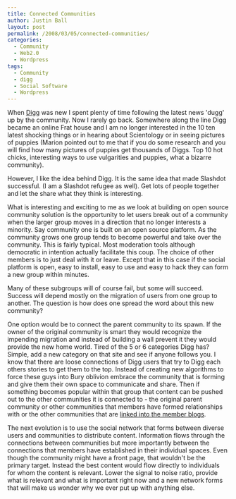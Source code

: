 ```yaml
---
title: Connected Communities
author: Justin Ball
layout: post
permalink: /2008/03/05/connected-communities/
categories:
  - Community
  - Web2.0
  - Wordpress
tags:
  - Community
  - digg
  - Social Software
  - Wordpress
---
```



When [Digg][1] was new I spent plenty of time following the latest news 'dugg' up by the community. Now I rarely go back. Somewhere along the line Digg became an online Frat house and I am no longer interested in the 10 ten latest shocking things or in hearing about Scientology or in seeing pictures of puppies (Marion pointed out to me that if you do some research and you will find how many pictures of puppies get thousands of Diggs. Top 10 hot chicks, interesting ways to use vulgarities and puppies, what a bizarre community).

 [1]: http://www.digg.com

However, I like the idea behind Digg. It is the same idea that made Slashdot successful. (I am a Slashdot refugee as well). Get lots of people together and let the share what they think is interesting.

What is interesting and exciting to me as we look at building on open source community solution is the opportunity to let users break out of a community when the larger group moves in a direction that no longer interests a minority. Say community one is built on an open source platform. As the community grows one group tends to become powerful and take over the community. This is fairly typical. Most moderation tools although democratic in intention actually facilitate this coup. The choice of other members is to just deal with it or leave. Except that in this case if the social platform is open, easy to install, easy to use and easy to hack they can form a new group within minutes.

Many of these subgroups will of course fail, but some will succeed. Success will depend mostly on the migration of users from one group to another. The question is how does one spread the word about this new community?

One option would be to connect the parent community to its spawn. If the owner of the original community is smart they would recognize the impending migration and instead of building a wall prevent it they would provide the new home world. Tired of the 5 or 6 categories Digg has? Simple, add a new category on that site and see if anyone follows you. I know that there are loose connections of Digg users that try to Digg each others stories to get them to the top. Instead of creating new algorithms to force these guys into Bury oblivion embrace the community that is forming and give them their own space to communicate and share. Then if something becomes popular within that group that content can be pushed out to the other communities it is connected to - the original parent community or other communities that members have formed relationships with or the other communities that are [linked into the member blogs][2].

 [2]: http://www.justinball.com/2008/03/04/note-to-facebook-myspace-and-other-social-silos-die/

The next evolution is to use the social network that forms between diverse users and communities to distribute content. Information flows through the connections between communities but more importantly between the connections that members have established in their individual spaces. Even though the community might have a front page, that wouldn't be the primary target. Instead the best content would flow directly to individuals for whom the content is relevant. Lower the signal to noise ratio, provide what is relevant and what is important right now and a new network forms that will make us wonder why we ever put up with anything else.